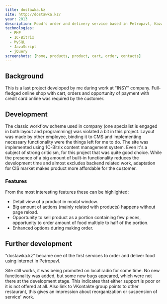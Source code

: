 ```yaml
---
title: dostawka.kz
site: http://dostawka.kz/
year: 2013
description: Food's order and delivery service based in Petropavl, Kazakhstan.
technologies:
  - PHP
  - 1C-Bitrix
  - MySQL
  - JavaScript
  - jQuery
screenshots: [home, products, product, cart, order, contacts]
---
```


## Background

This is a last project developed by me during work at "INSY" company. Full-fledged online shop with cart, orders and 
opportunity of payment with credit card online was required by the customer.

## Development

The classic workflow scheme used in company (one specialist is engaged in both layout and programming) was violated a 
bit in this project. Layout was made by other employee, binding it to CMS and implementing necessary functionality were 
the things left for me to do. The site was implemented using 1C-Bitrix content management system. Even it's a subject of
strong criticism, for this project that was quite good choice. While the presence of a big amount of built-in 
functionality reduces the development time and almost excludes backend related work, adaptation for CIS market makes 
product more affordable for the customer.

### Features

From the most interesting features these can be highlighted:

- Detail view of a product in modal window.
- Big amount of actions (mainly related with products) happens without page reload.
- Opportunity to sell product as a portion containing few pieces, opportunity to order amount of food multiple to half
of the portion.
- Enhanced options during making order.

## Further development

"dostawka.kz" became one of the first services to order and deliver food using internet in Petropavl.

Site still works, it was being promoted on local radio for some time. No new functionality was added, but some new bugs 
appeared, which were not there at the development stage. This indicates that either support is poor or it is not offered 
at all. Also link to VKontakte group points to other restaurant, this gives an impression about reorganization or 
suspension of service' work.
